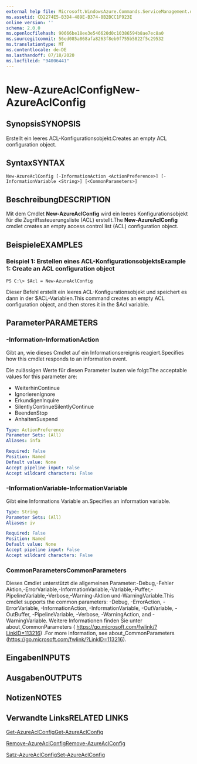 ```yaml
---
external help file: Microsoft.WindowsAzure.Commands.ServiceManagement.dll-Help.xml
ms.assetid: CD2274E5-B3D4-489E-B374-8B2BCC1F923E
online version: ''
schema: 2.0.0
ms.openlocfilehash: 90666be18ee3e546620d0c10386594b8ae7ec8a0
ms.sourcegitcommit: 56ed085a868afa8263f8eb0f755b5822f5c29532
ms.translationtype: MT
ms.contentlocale: de-DE
ms.lasthandoff: 07/18/2020
ms.locfileid: "94006441"
---
```

# <span data-ttu-id="9039b-101">New-AzureAclConfig</span><span class="sxs-lookup"><span data-stu-id="9039b-101">New-AzureAclConfig</span></span>

## <span data-ttu-id="9039b-102">Synopsis</span><span class="sxs-lookup"><span data-stu-id="9039b-102">SYNOPSIS</span></span>
<span data-ttu-id="9039b-103">Erstellt ein leeres ACL-Konfigurationsobjekt.</span><span class="sxs-lookup"><span data-stu-id="9039b-103">Creates an empty ACL configuration object.</span></span>

## <span data-ttu-id="9039b-104">Syntax</span><span class="sxs-lookup"><span data-stu-id="9039b-104">SYNTAX</span></span>

```
New-AzureAclConfig [-InformationAction <ActionPreference>] [-InformationVariable <String>] [<CommonParameters>]
```

## <span data-ttu-id="9039b-105">Beschreibung</span><span class="sxs-lookup"><span data-stu-id="9039b-105">DESCRIPTION</span></span>
<span data-ttu-id="9039b-106">Mit dem Cmdlet **New-AzureAclConfig** wird ein leeres Konfigurationsobjekt für die Zugriffssteuerungsliste (ACL) erstellt.</span><span class="sxs-lookup"><span data-stu-id="9039b-106">The **New-AzureAclConfig** cmdlet creates an empty access control list (ACL) configuration object.</span></span>

## <span data-ttu-id="9039b-107">Beispiele</span><span class="sxs-lookup"><span data-stu-id="9039b-107">EXAMPLES</span></span>

### <span data-ttu-id="9039b-108">Beispiel 1: Erstellen eines ACL-Konfigurationsobjekts</span><span class="sxs-lookup"><span data-stu-id="9039b-108">Example 1: Create an ACL configuration object</span></span>
```
PS C:\> $Acl = New-AzureAclConfig
```

<span data-ttu-id="9039b-109">Dieser Befehl erstellt ein leeres ACL-Konfigurationsobjekt und speichert es dann in der $ACL-Variablen.</span><span class="sxs-lookup"><span data-stu-id="9039b-109">This command creates an empty ACL configuration object, and then stores it in the $Acl variable.</span></span>

## <span data-ttu-id="9039b-110">Parameter</span><span class="sxs-lookup"><span data-stu-id="9039b-110">PARAMETERS</span></span>

### <span data-ttu-id="9039b-111">-Information</span><span class="sxs-lookup"><span data-stu-id="9039b-111">-InformationAction</span></span>
<span data-ttu-id="9039b-112">Gibt an, wie dieses Cmdlet auf ein Informationsereignis reagiert.</span><span class="sxs-lookup"><span data-stu-id="9039b-112">Specifies how this cmdlet responds to an information event.</span></span>

<span data-ttu-id="9039b-113">Die zulässigen Werte für diesen Parameter lauten wie folgt:</span><span class="sxs-lookup"><span data-stu-id="9039b-113">The acceptable values for this parameter are:</span></span>

- <span data-ttu-id="9039b-114">Weiterhin</span><span class="sxs-lookup"><span data-stu-id="9039b-114">Continue</span></span>
- <span data-ttu-id="9039b-115">Ignorieren</span><span class="sxs-lookup"><span data-stu-id="9039b-115">Ignore</span></span>
- <span data-ttu-id="9039b-116">Erkundigen</span><span class="sxs-lookup"><span data-stu-id="9039b-116">Inquire</span></span>
- <span data-ttu-id="9039b-117">SilentlyContinue</span><span class="sxs-lookup"><span data-stu-id="9039b-117">SilentlyContinue</span></span>
- <span data-ttu-id="9039b-118">Beenden</span><span class="sxs-lookup"><span data-stu-id="9039b-118">Stop</span></span>
- <span data-ttu-id="9039b-119">Anhalten</span><span class="sxs-lookup"><span data-stu-id="9039b-119">Suspend</span></span>

```yaml
Type: ActionPreference
Parameter Sets: (All)
Aliases: infa

Required: False
Position: Named
Default value: None
Accept pipeline input: False
Accept wildcard characters: False
```

### <span data-ttu-id="9039b-120">-InformationVariable</span><span class="sxs-lookup"><span data-stu-id="9039b-120">-InformationVariable</span></span>
<span data-ttu-id="9039b-121">Gibt eine Informations Variable an.</span><span class="sxs-lookup"><span data-stu-id="9039b-121">Specifies an information variable.</span></span>

```yaml
Type: String
Parameter Sets: (All)
Aliases: iv

Required: False
Position: Named
Default value: None
Accept pipeline input: False
Accept wildcard characters: False
```

### <span data-ttu-id="9039b-122">CommonParameters</span><span class="sxs-lookup"><span data-stu-id="9039b-122">CommonParameters</span></span>
<span data-ttu-id="9039b-123">Dieses Cmdlet unterstützt die allgemeinen Parameter:-Debug,-Fehler Aktion,-ErrorVariable,-InformationVariable,-Variable,-Puffer,-PipelineVariable,-Verbose,-Warning-Aktion und-WarningVariable.</span><span class="sxs-lookup"><span data-stu-id="9039b-123">This cmdlet supports the common parameters: -Debug, -ErrorAction, -ErrorVariable, -InformationAction, -InformationVariable, -OutVariable, -OutBuffer, -PipelineVariable, -Verbose, -WarningAction, and -WarningVariable.</span></span> <span data-ttu-id="9039b-124">Weitere Informationen finden Sie unter about_CommonParameters ( https://go.microsoft.com/fwlink/?LinkID=113216) .</span><span class="sxs-lookup"><span data-stu-id="9039b-124">For more information, see about_CommonParameters (https://go.microsoft.com/fwlink/?LinkID=113216).</span></span>

## <span data-ttu-id="9039b-125">Eingaben</span><span class="sxs-lookup"><span data-stu-id="9039b-125">INPUTS</span></span>

## <span data-ttu-id="9039b-126">Ausgaben</span><span class="sxs-lookup"><span data-stu-id="9039b-126">OUTPUTS</span></span>

## <span data-ttu-id="9039b-127">Notizen</span><span class="sxs-lookup"><span data-stu-id="9039b-127">NOTES</span></span>

## <span data-ttu-id="9039b-128">Verwandte Links</span><span class="sxs-lookup"><span data-stu-id="9039b-128">RELATED LINKS</span></span>

[<span data-ttu-id="9039b-129">Get-AzureAclConfig</span><span class="sxs-lookup"><span data-stu-id="9039b-129">Get-AzureAclConfig</span></span>](./Get-AzureAclConfig.md)

[<span data-ttu-id="9039b-130">Remove-AzureAclConfig</span><span class="sxs-lookup"><span data-stu-id="9039b-130">Remove-AzureAclConfig</span></span>](./Remove-AzureAclConfig.md)

[<span data-ttu-id="9039b-131">Satz-AzureAclConfig</span><span class="sxs-lookup"><span data-stu-id="9039b-131">Set-AzureAclConfig</span></span>](./Set-AzureAclConfig.md)


